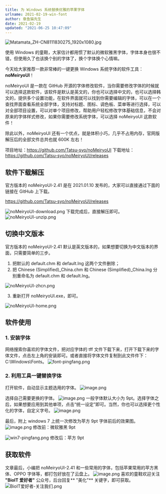 ```yaml
---
title: 为 Windows 系统替换优雅的苹果字体
urlname: 2021-02-19-win-font
author: 章鱼猫先生
date: 2021-02-19
updated: "2021-06-25 10:47:09"
---
```


![Matamata_ZH-CN8111830275_1920x1080.jpg](https://shub.weiyan.tech/yuque/elog-cookbook-img/FqdpFnrx7M2NOGrg6a9nA-ltDqJo.jpeg)

使用 Windows 的童鞋，大家估计都用惯了默认的微软雅黑字体，字体本身也很不错，但使用久了也该换个别的字体了，换个字体换个心情嘛。

今天给大家推荐一款非常棒的一键更换 Windows 系统字体的软件工具：**noMeiryoUI**！

noMeiryoUI 是一款在 GitHub 开源的字体修改软件，当你需要修改字体的时候就可以选择这款软件，该软件是默认是英文的，你也可以选择中文的，也可以选择韩文的，提供多个设置功能，在软件界面就可以找到你需要编辑的字体，可以在一个查找界面查看系统全部字体，支持对标题、图标、调色板、菜单等进行选择，可以对全部项目设置，可以对单个项目修改，帮助用户轻松修改字体基础信息，不会对原来的字体样式修改，如果你需要修改系统字体，可以选择 noMeiryoUI 这款软件！

除此以外，noMeiryoUI 还有一个优点，就是体积小巧，几乎不占用内存，官网版解压后的全部文件总共也就 600K 左右！

项目地址：<https://github.com/Tatsu-syo/noMeiryoUI>
下载地址：<https://github.com/Tatsu-syo/noMeiryoUI/releases>

## 软件下载解压

官方版本的 noMeiryoUI-2.41 是在 2021.01.10 发布的，大家可以直接通过下面的链接在 GitHub 上下载。

<https://github.com/Tatsu-syo/noMeiryoUI/releases>

![noMeiryoUI-download.png](https://shub.weiyan.tech/yuque/elog-cookbook-img/FrAe4QmT0avNoLwO8xtXhRyJnGVU.png)
下载完成后，直接解压即可。
![noMeiryoUI-unzip.png](https://shub.weiyan.tech/yuque/elog-cookbook-img/FuMF9hUtDSIm9NVzWrvBvL_cVJX9.png)

## 切换中文版本

官方版本的 noMeiryoUI-2.41 默认是英文版本的，如果想要切换为中文版本的界面，只需要简单的三步。

1.  把默认的 default.chm 和 default.lng 这两个文件删除；
2.  把 Chinese (Simplified)\_China.chm 和 Chinese (Simplified)\_China.lng 分别重命名为 default.chm 和 default.lng。

![noMeiryoUI-zhcn.png](https://shub.weiyan.tech/yuque/elog-cookbook-img/FhmG-CTfs8kyjXdhoCtN6K1w2Kxf.png)

3.  重新打开 noMeiryoUI.exe，即可。

![noMeiryoUI-home.png](https://shub.weiyan.tech/yuque/elog-cookbook-img/Fh2yeg-_xaIZCgwepwht9rGtBAKM.png)

## 软件使用

### 1. 安装字体

网络搜索你喜欢的字体文件，把对应字体的 tff 文件下载下来，打开下载下来的字体文件，点击左上角的安装即可。或者直接将字体文件复制到此文件件下：C:\Windows\Fonts。
![font-pingfang.png](https://shub.weiyan.tech/yuque/elog-cookbook-img/Fgxb6fqbi8J6f6p2Q2W4ZyZ8eZ2U.png)

### 2. 利用工具一键替换字体

打开软件，自动显示主题选用的字体。
![image.png](https://shub.weiyan.tech/yuque/elog-cookbook-img/FvzG1zuOYxLJvCAOYwS7yozvEgu3.png)

选择自己需要更换的字体。
![image.png](https://shub.weiyan.tech/yuque/elog-cookbook-img/Frj_FzdQaX7m0axvrInmx1xwV8rY.png)
一般字体默认大小为 9pt。选择字体之后，如果想要应用到其他单项，点击“统一设定”即可。当然，你也可以选择更个性化的字体，自定义字号。
![image.png](https://shub.weiyan.tech/yuque/elog-cookbook-img/Fgt8P1_rcPxcuibJqMQI9u4Sul3i.png)

最后，附上 windows 7 上统一次修改为苹方 9pt 字体前后的效果图。
![image.png](https://shub.weiyan.tech/yuque/elog-cookbook-img/FmZMR-2Gw9CuqoYeZGrEqCvlTWc7.png)
修改前：微软雅黑 9pt

![win7-pingfang.png](https://shub.weiyan.tech/yuque/elog-cookbook-img/FoWQDVlDBQhkuaFTsQJVloGXPOVT.png)
修改后：苹方 9pt

## 获取软件

文章最后，小编把 noMeiryoUI-2.41 和一些常用的字体，包括苹果常用的苹方黑体、OPPO 字体等，都打包好放在了云盘上。
![image.png](https://shub.weiyan.tech/yuque/elog-cookbook-img/FiqDyvm-4yKuBM5zFJybqG96BfHG.png)
喜欢的童鞋欢迎关注 **"BioIT 爱好者"** 公众号，后台回复\*\* "美化"\*\* 关键字，即可获取。
![BioIT爱好者-关注我们.png](https://shub.weiyan.tech/yuque/elog-cookbook-img/Fv-cZ0ZzOktyc4yEFX5ZbF4bmuDu.png)
